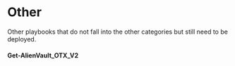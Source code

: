 # Other 

Other playbooks that do not fall into the other categories but still need to be deployed.

#### Get-AlienVault_OTX_V2
